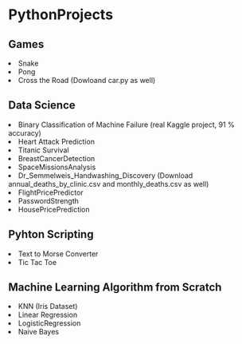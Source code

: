 # PythonProjects
<p><h2>Games</h2></p>
<li>Snake</li>
<li>Pong</li>
<li>Cross the Road (Dowloand car.py as well)</li>
<p><h2>Data Science</h2></p>
<li>Binary Classification of Machine Failure (real Kaggle project, 91 % accuracy)</li>
<li>Heart Attack Prediction</li>
<li>Titanic Survival</li>
<li>BreastCancerDetection</li>
<li>SpaceMissionsAnalysis</li>
<li>Dr_Semmelweis_Handwashing_Discovery (Download annual_deaths_by_clinic.csv and monthly_deaths.csv as well)</li>
<li>FlightPricePredictor</li>
<li>PasswordStrength</li>
<li>HousePricePrediction</li>
<p><h2>Pyhton Scripting</h2></p>
<li>Text to Morse Converter</li>
<li>Tic Tac Toe</li>
<p><h2>Machine Learning Algorithm from Scratch</h2></p>
<li>KNN (Iris Dataset)</li>
<li>Linear Regression</li>
<li>LogisticRegression</li>
<li>Naive Bayes</li>



